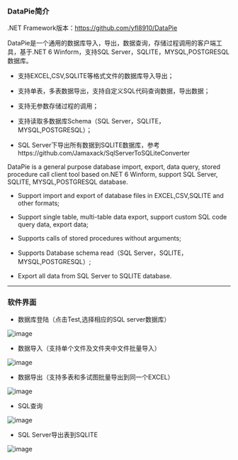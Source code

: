 ### DataPie简介

.NET Framework版本：https://github.com/yfl8910/DataPie  

DataPie是一个通用的数据库导入，导出，数据查询，存储过程调用的客户端工具，基于.NET 6 Winform，支持SQL Server，SQLITE，MYSQL,POSTGRESQL数据库。

-  支持EXCEL,CSV,SQLITE等格式文件的数据库导入导出；

-  支持单表，多表数据导出，支持自定义SQL代码查询数据，导出数据；

-  支持无参数存储过程的调用；

-  支持读取多数据库Schema（SQL Server，SQLITE，MYSQL,POSTGRESQL）；

- SQL Server下导出所有数据到SQLITE数据库，参考https://github.com/Jamaxack/SqlServerToSQLiteConverter

DataPie is a general purpose database import, export, data query, stored procedure call client tool based on.NET 6 Winform, support SQL Server, SQLITE, MYSQL,POSTGRESQL database.

-  Support import and export of database files in EXCEL,CSV,SQLITE and other formats;

-  Support single table, multi-table data export, support custom SQL code query data, export data;
 
-  Supports calls of stored procedures without arguments;

-  Supports Database schema read（SQL Server，SQLITE，MYSQL,POSTGRESQL）;
 
-  Export all data from SQL Server to SQLITE database.
---
### 软件界面

-  数据库登陆（点击Test,选择相应的SQL server数据库）

![image](https://user-images.githubusercontent.com/2750715/143333355-417c79bf-19a4-45b0-a7fe-7e4f4b7af359.png)

-  数据导入（支持单个文件及文件夹中文件批量导入）

![image](https://user-images.githubusercontent.com/2750715/143333471-266df7df-e990-4250-b7b4-adbd4d6a359a.png)

-  数据导出（支持多表和多试图批量导出到同一个EXCEL）

![image](https://user-images.githubusercontent.com/2750715/143333525-059847d0-c590-4659-a3b8-f713185b0d44.png)

-  SQL查询

![image](https://user-images.githubusercontent.com/2750715/143333585-c0f24d49-f8d7-4f01-a611-e41494409023.png)

-  SQL Server导出表到SQLITE

![image](https://user-images.githubusercontent.com/2750715/143333691-295c5853-3682-4447-97c3-845d94dcf44d.png)









